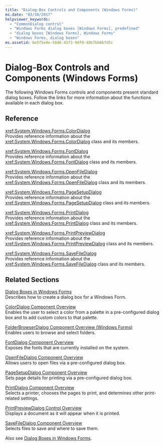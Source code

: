 ```yaml
---
title: "Dialog-Box Controls and Components (Windows Forms)"
ms.date: "03/30/2017"
helpviewer_keywords: 
  - "CommonDialog control"
  - "Windows Forms dialog boxes [Windows Forms], predefined"
  - "dialog boxes [Windows Forms], Windows Forms"
  - "Windows Forms, dialog boxes"
ms.assetid: 6e5f5e9e-58d6-45f3-9df0-48b7bb6bfd5c
---
```

# Dialog-Box Controls and Components (Windows Forms)
The following Windows Forms controls and components present standard dialog boxes. Follow the links for more information about the functions available in each dialog box.  
  
## Reference  
 <xref:System.Windows.Forms.ColorDialog>  
 Provides reference information about the <xref:System.Windows.Forms.ColorDialog> class and its members.  
  
 <xref:System.Windows.Forms.FontDialog>  
 Provides reference information about the <xref:System.Windows.Forms.FontDialog> class and its members.  
  
 <xref:System.Windows.Forms.OpenFileDialog>  
 Provides reference information about the <xref:System.Windows.Forms.OpenFileDialog> class and its members.  
  
 <xref:System.Windows.Forms.PageSetupDialog>  
 Provides reference information about the <xref:System.Windows.Forms.PageSetupDialog> class and its members.  
  
 <xref:System.Windows.Forms.PrintDialog>  
 Provides reference information about the <xref:System.Windows.Forms.PrintDialog> class and its members.  
  
 <xref:System.Windows.Forms.PrintPreviewDialog>  
 Provides reference information about the <xref:System.Windows.Forms.PrintPreviewDialog> class and its members.  
  
 <xref:System.Windows.Forms.SaveFileDialog>  
 Provides reference information about the <xref:System.Windows.Forms.SaveFileDialog> class and its members.  
  
## Related Sections  
 [Dialog Boxes in Windows Forms](../../../../docs/framework/winforms/dialog-boxes-in-windows-forms.md)  
 Describes how to create a dialog box for a Windows Form.  
  
 [ColorDialog Component Overview](../../../../docs/framework/winforms/controls/colordialog-component-overview-windows-forms.md)  
 Enables the user to select a color from a palette in a pre-configured dialog box and to add custom colors to that palette.  
  
 [FolderBrowserDialog Component Overview (Windows Forms)](../../../../docs/framework/winforms/controls/folderbrowserdialog-component-overview-windows-forms.md)  
 Enables users to browse and select folders.  
  
 [FontDialog Component Overview](../../../../docs/framework/winforms/controls/fontdialog-component-overview-windows-forms.md)  
 Exposes the fonts that are currently installed on the system.  
  
 [OpenFileDialog Component Overview](../../../../docs/framework/winforms/controls/openfiledialog-component-overview-windows-forms.md)  
 Allows users to open files via a pre-configured dialog box.  
  
 [PageSetupDialog Component Overview](../../../../docs/framework/winforms/controls/pagesetupdialog-component-overview-windows-forms.md)  
 Sets page details for printing via a pre-configured dialog box.  
  
 [PrintDialog Component Overview](../../../../docs/framework/winforms/controls/printdialog-component-overview-windows-forms.md)  
 Selects a printer, chooses the pages to print, and determines other print-related settings.  
  
 [PrintPreviewDialog Control Overview](../../../../docs/framework/winforms/controls/printpreviewdialog-control-overview-windows-forms.md)  
 Displays a document as it will appear when it is printed.  
  
 [SaveFileDialog Component Overview](../../../../docs/framework/winforms/controls/savefiledialog-component-overview-windows-forms.md)  
 Selects files to save and where to save them.  
  
 Also see [Dialog Boxes in Windows Forms](https://msdn.microsoft.com/library/2chz8edb\(v=vs.110\)).
